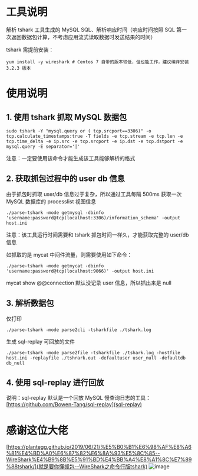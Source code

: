 # 工具说明
解析 tshark 工具生成的 MySQL SQL、解析响应时间（响应时间按照 SQL 第一次返回数据包计算，不考虑应用流式读取数据时发送结果的时间）

tshark 需提前安装：

```
yum install -y wireshark # Centos 7 自带的版本较低，但也能工作，建议编译安装 3.2.3 版本
```


# 使用说明
## 1. 使用 tshark 抓取 MySQL 数据包

```
sudo tshark -Y "mysql.query or ( tcp.srcport==3306)" -o tcp.calculate_timestamps:true -T fields -e tcp.stream -e tcp.len -e tcp.time_delta -e ip.src -e tcp.srcport -e ip.dst -e tcp.dstport -e mysql.query -E separator='|'
```
注意：一定要使用该命令才能生成该工具能够解析的格式
## 2. 获取抓包过程中的 user db 信息
由于抓包时抓取 user/db 信息过于复杂，所以通过工具每隔 500ms 获取一次 MySQL 数据库的 processlist 视图信息

```
./parse-tshark -mode getmysql -dbinfo 'username:password@tcp(localhost:3306)/information_schema' -output host.ini
```
注意：该工具运行时间需要和 tshark 抓包时间一样久，才能获取完整的 user/db 信息

如抓取的是 mycat 中间件流量，则需要使用如下命令：

```
./parse-tshark -mode getmycat -dbinfo 'username:password@tcp(localhost:9066)' -output host.ini

```
mycat show @@connection 默认没记录 user 信息，所以抓出来是 null
## 3. 解析数据包
仅打印

```
./parse-tshark -mode parse2cli -tsharkfile ./tshark.log
```
生成 sql-replay 可回放的文件

```
./parse-tshark -mode parse2file -tsharkfile ./tshark.log -hostfile host.ini -replayfile ./tshrark.out -defaultuser user_null -defaultdb db_null

```
## 4. 使用 sql-replay 进行回放
说明：sql-replay 默认是一个回放 MySQL 慢查询日志的工具：[https://github.com/Bowen-Tang/sql-replay](sql-replay)



# 感谢这位大佬
[https://plantegg.github.io/2019/06/21/%E5%B0%B1%E6%98%AF%E8%A6%81%E4%BD%A0%E6%87%82%E6%8A%93%E5%8C%85--WireShark%E4%B9%8B%E5%91%BD%E4%BB%A4%E8%A1%8C%E7%89%88tshark/](就是要你懂抓包--WireShark之命令行版tshark)
![image](https://github.com/Bowen-Tang/parse-tshark/assets/52245161/c1f28317-c5c6-43bb-b568-3ce9eb7504a3)
